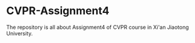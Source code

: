 # CVPR-Assignment4
The repository is all about Assignment4 of CVPR course in Xi'an Jiaotong University.
